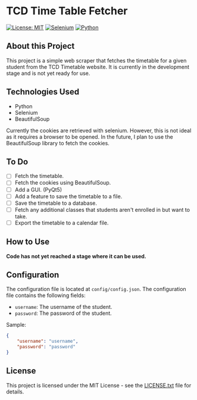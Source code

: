 # TCD Time Table Fetcher

[![License: MIT](https://img.shields.io/badge/License-MIT-yellow.svg)](https://opensource.org/licenses/MIT)
[![Selenium](https://img.shields.io/badge/Selenium-3.141.0-blue)](https://pypi.org/project/selenium/)
[![Python](https://img.shields.io/badge/Python-3.8.8-blue)](https://www.python.org/)

## About this Project
This project is a simple web scraper that fetches the timetable for a given student from the TCD Timetable website. It is currently in the development stage and is not yet ready for use.

## Technologies Used
- Python
- Selenium
- BeautifulSoup

Currently the cookies are retrieved with selenium. However, this is not ideal as it requires a browser to be opened. In the future, I plan to use the BeautifulSoup library to fetch the cookies.

## To Do
- [ ] Fetch the timetable.
- [ ] Fetch the cookies using BeautifulSoup.
- [ ] Add a GUI. (PyQt5)
- [ ] Add a feature to save the timetable to a file.
- [ ] Save the timetable to a database.
- [ ] Fetch any additional classes that students aren't enrolled in but want to take.
- [ ] Export the timetable to a calendar file.

## How to Use

**Code has not yet reached a stage where it can be used.**

## Configuration
The configuration file is located at `config/config.json`. The configuration file contains the following fields:
- `username`: The username of the student.
- `password`: The password of the student.

Sample:
```json
{
    "username": "username",
    "password": "password"
}
```

## License
This project is licensed under the MIT License - see the [LICENSE.txt](LICENSE.txt) file for details.